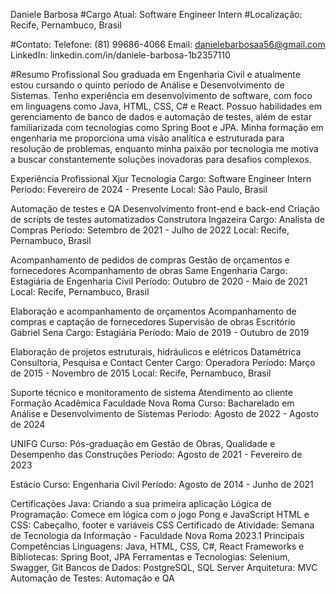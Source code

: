 Daniele Barbosa
#Cargo Atual: Software Engineer Intern
#Localização: Recife, Pernambuco, Brasil

#Contato:
Telefone: (81) 99686-4066
Email: danielebarbosaa56@gmail.com
LinkedIn: linkedin.com/in/daniele-barbosa-1b2357110

#Resumo Profissional
Sou graduada em Engenharia Civil e atualmente estou cursando o quinto período de Análise e Desenvolvimento de Sistemas. Tenho experiência em desenvolvimento de software, 
com foco em linguagens como Java, HTML, CSS, C# e React. Possuo habilidades em gerenciamento de banco de dados e automação de testes, além de estar familiarizada com tecnologias
como Spring Boot e JPA. Minha formação em engenharia me proporciona uma visão analítica e estruturada para resolução de problemas, enquanto minha paixão por tecnologia me motiva 
a buscar constantemente soluções inovadoras para desafios complexos.

Experiência Profissional
Xjur Tecnologia
Cargo: Software Engineer Intern
Período: Fevereiro de 2024 - Presente
Local: São Paulo, Brasil

Automação de testes e QA
Desenvolvimento front-end e back-end
Criação de scripts de testes automatizados
Construtora Ingazeira
Cargo: Analista de Compras
Período: Setembro de 2021 - Julho de 2022
Local: Recife, Pernambuco, Brasil

Acompanhamento de pedidos de compras
Gestão de orçamentos e fornecedores
Acompanhamento de obras
Same Engenharia
Cargo: Estagiária de Engenharia Civil
Período: Outubro de 2020 - Maio de 2021
Local: Recife, Pernambuco, Brasil

Elaboração e acompanhamento de orçamentos
Acompanhamento de compras e captação de fornecedores
Supervisão de obras
Escritório Gabriel Sena
Cargo: Estagiária
Período: Maio de 2019 - Outubro de 2019

Elaboração de projetos estruturais, hidráulicos e elétricos
Datamétrica Consultoria, Pesquisa e Contact Center
Cargo: Operadora
Período: Março de 2015 - Novembro de 2015
Local: Recife, Pernambuco, Brasil

Suporte técnico e monitoramento de sistema
Atendimento ao cliente
Formação Acadêmica
Faculdade Nova Roma
Curso: Bacharelado em Análise e Desenvolvimento de Sistemas
Período: Agosto de 2022 - Agosto de 2024

UNIFG
Curso: Pós-graduação em Gestão de Obras, Qualidade e Desempenho das Construções
Período: Agosto de 2021 - Fevereiro de 2023

Estácio
Curso: Engenharia Civil
Período: Agosto de 2014 - Junho de 2021

Certificações
Java: Criando a sua primeira aplicação
Lógica de Programação: Comece em lógica com o jogo Pong e JavaScript
HTML e CSS: Cabeçalho, footer e variáveis CSS
Certificado de Atividade: Semana de Tecnologia da Informação - Faculdade Nova Roma 2023.1
Principais Competências
Linguagens: Java, HTML, CSS, C#, React
Frameworks e Bibliotecas: Spring Boot, JPA
Ferramentas e Tecnologias: Selenium, Swagger, Git
Bancos de Dados: PostgreSQL, SQL Server
Arquitetura: MVC
Automação de Testes: Automação e QA
